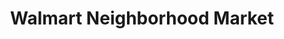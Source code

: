 ---
title: "Walmart Neighborhood Market"
url: /north-chesterfield/walmart-neighborhood-market/
shop: Supermarkt
---